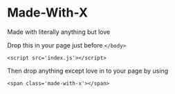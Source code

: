 # Made-With-X
Made with literally anything but love

Drop this in your page just before `</body>`

    <script src='index.js'></script>

Then drop anything except love in to your page by using

    <span class='made-with-x'></span>
